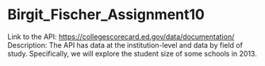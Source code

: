 # Birgit_Fischer_Assignment10
Link to the API: https://collegescorecard.ed.gov/data/documentation/
Description: The API has data at the institution-level and data by field of study. Specifically, we will explore the student size of some schools in 2013.
